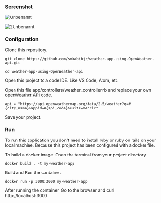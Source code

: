 ### Screenshot

![Unbenannt](https://user-images.githubusercontent.com/77357735/213229848-c80762d7-f45b-45d5-8d70-768ce1972ddd.PNG)

![2Unbenannt](https://user-images.githubusercontent.com/77357735/213229904-51bccdf2-74ff-48ef-b7a0-aefec5312704.PNG)


### Configuration

Clone this repository.
````
git clone https://github.com/smhabibjr/weather-app-using-OpenWeather-api.git
````
````
cd weather-app-using-OpenWeather-api
````
Open this project to a code IDE. Like VS Code, Atom, etc

Open this file app/controllers/weather_controller.rb and replace your own [openWeather API](https://openweathermap.org/api) code.
````
api = "https://api.openweathermap.org/data/2.5/weather?q=#{city_name}&appid=#{api_code}&units=metric"
````
Save your project.

### Run

To run this application you don't need to install ruby or ruby on rails on your local machine. Because this project has been configured with a docker file.

To build a docker image. Open the terminal from your project directory.
````
docker build . -t my-weather-app
````
Build and Run the container.
````
docker run -p 3000:3000 my-weather-app
````
After running the container. Go to the browser and curl http://localhost:3000
